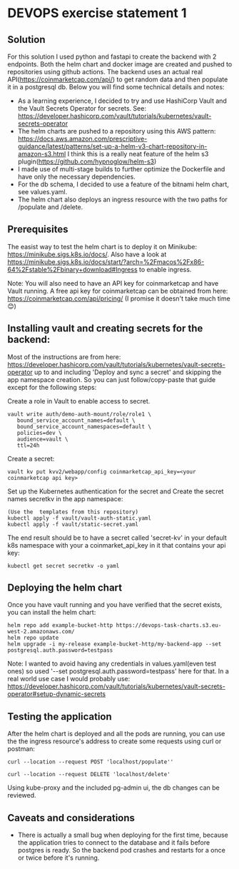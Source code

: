 # DEVOPS exercise statement 1

## Solution
For this solution I used python and fastapi to create the backend with 2 endpoints. Both the helm chart and docker image are created and pushed to repositories using github actions. The backend uses an actual real API(https://coinmarketcap.com/api/) to get random data and then populate it in a postgresql db. Below you will find some technical details and notes:

- As a learning experience, I decided to try and use HashiCorp Vault and the Vault Secrets Operator for secrets. See: https://developer.hashicorp.com/vault/tutorials/kubernetes/vault-secrets-operator
- The helm charts are pushed to a repository using this AWS pattern: https://docs.aws.amazon.com/prescriptive-guidance/latest/patterns/set-up-a-helm-v3-chart-repository-in-amazon-s3.html I think this is a really neat feature of the helm s3 plugin(https://github.com/hypnoglow/helm-s3)
- I made use of multi-stage builds to further optimize the Dockerfile and have only the necessary dependencies.
- For the db schema, I decided to use a feature of the bitnami helm chart, see values.yaml.
- The helm chart also deploys an ingress resource with the two paths for /populate and /delete.

## Prerequisites
The easist way to test the helm chart is to deploy it on Minikube: https://minikube.sigs.k8s.io/docs/. Also have a look at https://minikube.sigs.k8s.io/docs/start/?arch=%2Fmacos%2Fx86-64%2Fstable%2Fbinary+download#Ingress to enable ingress. 

Note: You will also need to have an API key for coinmarketcap and have Vault running.
A free api key for coinmarketcap can be obtained from here: https://coinmarketcap.com/api/pricing/ (I promise it doesn't take much time 😊)

## Installing vault and creating secrets for the backend:
Most of the instructions are from here: https://developer.hashicorp.com/vault/tutorials/kubernetes/vault-secrets-operator up to and including 'Deploy and sync a secret' and skipping the app namespace creation. So you can just follow/copy-paste that guide except for the following steps:

Create a role in Vault to enable access to secret.
```  
vault write auth/demo-auth-mount/role/role1 \
   bound_service_account_names=default \
   bound_service_account_namespaces=default \
   policies=dev \
   audience=vault \
   ttl=24h
```

Create a secret:
```
vault kv put kvv2/webapp/config coinmarketcap_api_key=<your coinmarketcap api key>

```
Set up the Kubernetes authentication for the secret and Create the secret names secretkv in the app namespace:
```
(Use the  templates from this repository)
kubectl apply -f vault/vault-auth-static.yaml
kubectl apply -f vault/static-secret.yaml
```
The end result should be to have a secret called 'secret-kv' in your default k8s namespace with your a coinmarket_api_key in it that contains your api key:
```
kubectl get secret secretkv -o yaml
```
## Deploying the helm chart
Once you have vault running and you have verified that the secret exists, you can install the helm chart:

```
helm repo add example-bucket-http https://devops-task-charts.s3.eu-west-2.amazonaws.com/
helm repo update
helm upgrade -i my-release example-bucket-http/my-backend-app --set postgresql.auth.password=testpass
```
Note: I wanted to avoid having any credentials in values.yaml(even test ones) so used '--set postgresql.auth.password=testpass' here for that. In a real world use case I would probably use: https://developer.hashicorp.com/vault/tutorials/kubernetes/vault-secrets-operator#setup-dynamic-secrets

## Testing the application

After the helm chart is deployed and all the pods are running, you can use the the ingress resource's address to create some requests using curl or postman:

```
curl --location --request POST 'localhost/populate''

curl --location --request DELETE 'localhost/delete'
```

Using kube-proxy and the included pg-admin ui, the db changes can be reviewed.

## Caveats and considerations

- There is actually a small bug when deploying for the first time, because the application tries to connect to the database and it fails before postgres is ready. So the backend pod crashes and restarts for a once or twice before it's running.

